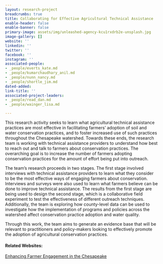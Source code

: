 ```yaml
---
layout: research-project
breadcrumbs: true
title: Collaborating for Effective Agricultural Technical Assistance
enable-header: false
enable-banner: false
primary-image: assets/img/unleashed-agency-kcu1rxdrb2e-unsplash.jpg
image-gallery: []
website: ''
linkedin: ''
twitter: ''
facebook: ''
instagram: ''
associated-people:
- _people/everts_kate.md
- _people/kumarchaudhary_anil.md
- _people/nunn_nancy.md
- _people/shortle_jim.md
dated-added: 
link-title: ''
associated-project-leaders:
- _people/read_dan.md
- _people/wainger_lisa.md

---
```

This research activity seeks to learn what agricultural technical assistance practices are most effective in facilitating farmers’ adoption of soil and water conservation practices, and to foster increased use of such practices throughout the Chesapeake watershed. Towards these ends, the research team is working with technical assistance providers to understand how best to reach out and talk to farmers about conservation practices. The overarching goal is to increase the number of farmers adopting conservation practices for the amount of effort being put into outreach.

The team’s research proceeds in two stages. The first stage involved interviews with technical assistance providers to learn what they consider to be the most effective ways of engaging farmers about conservation. Interviews and surveys were also used to learn what farmers believe can be done to improve technical assistance. The results from the first stage are being used to design the second stage, which is a collaborative field experiment to test the effectiveness of different outreach techniques. Additionally, the team is exploring how county-level data can be used to investigate how the implementation of programs and policies across the watershed affect conservation practice adoption and water quality.

Through this work, the team aims to generate an evidence base that will be relevant to practitioners and policy-makers looking to effectively promote the adoption of agricultural conservation practices.

#### Related Websites:

[Enhancing Farmer Engagement in the Chesapeake](https://farmpartners.cbl.umces.edu/ )
